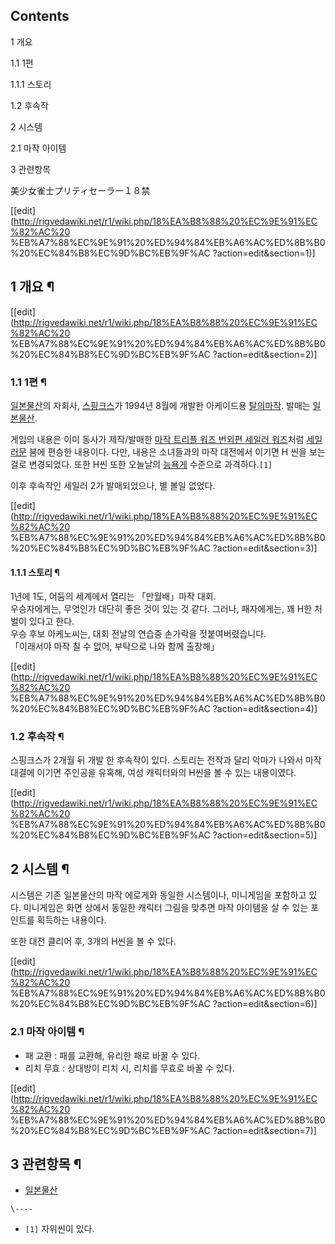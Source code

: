## Contents

    

1 개요

    

1.1 1편

    

1.1.1 스토리

1.2 후속작

2 시스템

    

2.1 마작 아이템

3 관련항목

美少女雀士プリティセーラー１８禁

[[edit](http://rigvedawiki.net/r1/wiki.php/18%EA%B8%88%20%EC%9E%91%EC%82%AC%20
%EB%A7%88%EC%9E%91%20%ED%94%84%EB%A6%AC%ED%8B%B0%20%EC%84%B8%EC%9D%BC%EB%9F%AC
?action=edit&section=1)]

## 1 개요 ¶

  

[[edit](http://rigvedawiki.net/r1/wiki.php/18%EA%B8%88%20%EC%9E%91%EC%82%AC%20
%EB%A7%88%EC%9E%91%20%ED%94%84%EB%A6%AC%ED%8B%B0%20%EC%84%B8%EC%9D%BC%EB%9F%AC
?action=edit&section=2)]

### 1.1 1편 ¶

  

[일본물산](%EC%9D%BC%EB%B3%B8%EB%AC%BC%EC%82%B0.md)의 자회사,
[스핑크스](%EC%8A%A4%ED%95%91%ED%81%AC%EC%8A%A4.md)가 1994년 8월에 개발한 아케이드용 [탈의마작](%ED%83%88%EC%9D%98%20%EB%A7%88%EC%9E%91.md). 발매는
[일본물산](%EC%9D%BC%EB%B3%B8%EB%AC%BC%EC%82%B0.md).

  

게임의 내용은 이미 동사가 제작/발매한 [마작 트리플 워즈 번외편 세일러 워즈](%EB%A7%88%EC%9E%91%20%ED%8A%B8%EB%A6%AC%ED%94%8C%20%EC%9B%8C%EC%A6%88%20%EB%B2%88%EC%99%B8%ED%8E%B8%20%EC%84%B8%EC%9D%BC%EB%9F%AC%20%EC%9B%8C%EC%A6%88.md)처럼 [세일러문](%EC%84%B8%EC%9D%BC%EB%9F%AC%20%EB%AC%B8.md) 붐에 편승한 내용이다. 다만, 내용은 소녀들과의
마작 대전에서 이기면 H 씬을 보는 걸로 변경되었다. 또한 H씬 또한 오늘날의
[능욕게](%EB%8A%A5%EC%9A%95%EA%B2%8C.md) 수준으로 과격하다.`[1]`

  

이후 후속작인 세일러 2가 발매되었으나, 별 볼일 없었다.

[[edit](http://rigvedawiki.net/r1/wiki.php/18%EA%B8%88%20%EC%9E%91%EC%82%AC%20
%EB%A7%88%EC%9E%91%20%ED%94%84%EB%A6%AC%ED%8B%B0%20%EC%84%B8%EC%9D%BC%EB%9F%AC
?action=edit&section=3)]

#### 1.1.1 스토리 ¶

  

1년에 1도, 어둠의 세계에서 열리는 「만월배」마작 대회.  
우승자에게는, 무엇인가 대단히 좋은 것이 있는 것 같다. 그러나, 패자에게는, 꽤 H한 처벌이 있다고 한다.  
우승 후보 아케노씨는, 대회 전날의 연습중 손가락을 젓붙여버렸습니다.  
「이래서야 마작 칠 수 없어, 부탁으로 나와 함께 출장해」

[[edit](http://rigvedawiki.net/r1/wiki.php/18%EA%B8%88%20%EC%9E%91%EC%82%AC%20
%EB%A7%88%EC%9E%91%20%ED%94%84%EB%A6%AC%ED%8B%B0%20%EC%84%B8%EC%9D%BC%EB%9F%AC
?action=edit&section=4)]

### 1.2 후속작 ¶

  

스핑크스가 2개월 뒤 개발 한 후속작이 있다. 스토리는 전작과 달리 악마가 나와서 마작 대결에 이기면 주인공을 유혹해, 여성 캐릭터와의
H씬을 볼 수 있는 내용이였다.

[[edit](http://rigvedawiki.net/r1/wiki.php/18%EA%B8%88%20%EC%9E%91%EC%82%AC%20
%EB%A7%88%EC%9E%91%20%ED%94%84%EB%A6%AC%ED%8B%B0%20%EC%84%B8%EC%9D%BC%EB%9F%AC
?action=edit&section=5)]

## 2 시스템 ¶

  

시스템은 기존 일본물산의 마작 에로게와 동일한 시스템이나, 미니게임을 포함하고 있다. 미니게임은 화면 상에서 동일한 캐릭터 그림을 맞추면
마작 아이템을 살 수 있는 포인트를 획득하는 내용이다.

  

또한 대전 클리어 후, 3개의 H씬을 볼 수 있다.

[[edit](http://rigvedawiki.net/r1/wiki.php/18%EA%B8%88%20%EC%9E%91%EC%82%AC%20
%EB%A7%88%EC%9E%91%20%ED%94%84%EB%A6%AC%ED%8B%B0%20%EC%84%B8%EC%9D%BC%EB%9F%AC
?action=edit&section=6)]

### 2.1 마작 아이템 ¶

  

  * 패 교환 : 패를 교환해, 유리한 패로 바꿀 수 있다.
  * 리치 무효 : 상대방이 리치 시, 리치를 무효로 바꿀 수 있다.  

[[edit](http://rigvedawiki.net/r1/wiki.php/18%EA%B8%88%20%EC%9E%91%EC%82%AC%20
%EB%A7%88%EC%9E%91%20%ED%94%84%EB%A6%AC%ED%8B%B0%20%EC%84%B8%EC%9D%BC%EB%9F%AC
?action=edit&section=7)]

## 3 관련항목 ¶

  * [일본물산](%EC%9D%BC%EB%B3%B8%EB%AC%BC%EC%82%B0.md)

`\----`

  * `[1]` 자위씬이 있다.

